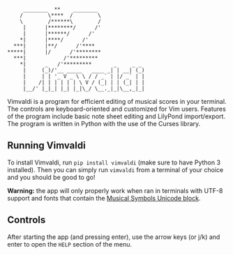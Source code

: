 ```
     ________  **    ________
    /        \****  /        \
    \        /******\        /
     |      |********/      /'
     |      |******/      /'
    *|      |****/      /'
  ***|      |**/      /'****
*****|      |/      /'********
  ***|            /'*********
    *|      _   /'*********       _     _ _
     |     (_)/'__ _____   ____ _| | __| (_)
     |     | | '_ V _ \ \ / / _` | |/ _` | |
     |    /| | | | | | \ V / (_| | | (_| | |
     |__/' |_|_| |_| |_|\_/ \__._|_|\__,_|_|
```

Vimvaldi is a program for efficient editing of musical scores in your terminal. The controls are keyboard-oriented and customized for Vim users. Features of the program include basic note sheet editing and LilyPond import/export. The program is written in Python with the use of the Curses library.

## Running Vimvaldi
To install Vimvaldi, run `pip install vimvaldi` (make sure to have Python 3 installed).
Then you can simply run `vimvaldi` from a terminal of your choice and you should be good to go!

**Warning:** the app will only properly work when ran in terminals with UTF-8 support and fonts that contain the [Musical Symbols Unicode block](https://en.wikipedia.org/wiki/Musical_Symbols_(Unicode_block)).

## Controls
After starting the app (and pressing enter), use the arrow keys (or j/k) and enter to open the `HELP` section of the menu.
